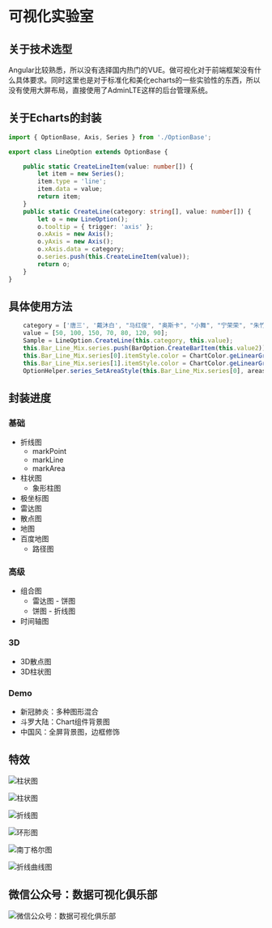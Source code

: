 # 可视化实验室

## 关于技术选型

Angular比较熟悉，所以没有选择国内热门的VUE。做可视化对于前端框架没有什么具体要求。同时这里也是对于标准化和美化echarts的一些实验性的东西，所以没有使用大屏布局，直接使用了AdminLTE这样的后台管理系统。

## 关于Echarts的封装

```ts
import { OptionBase, Axis, Series } from './OptionBase';

export class LineOption extends OptionBase {

    public static CreateLineItem(value: number[]) {
        let item = new Series();
        item.type = 'line';
        item.data = value;
        return item;
    }
    public static CreateLine(category: string[], value: number[]) {
        let o = new LineOption();
        o.tooltip = { trigger: 'axis' };
        o.xAxis = new Axis();
        o.yAxis = new Axis();
        o.xAxis.data = category;
        o.series.push(this.CreateLineItem(value));
        return o;
    }
}
```

## 具体使用方法

```ts
    category = ['唐三', '戴沐白', "马红俊", "奥斯卡", "小舞", "宁荣荣", "朱竹清"];
    value = [50, 100, 150, 70, 80, 120, 90];
    Sample = LineOption.CreateLine(this.category, this.value);
    this.Bar_Line_Mix.series.push(BarOption.CreateBarItem(this.value2));
    this.Bar_Line_Mix.series[0].itemStyle.color = ChartColor.geLinearGradient(Direction.Vertical, '#32D3EB', '#FCCE10');
    this.Bar_Line_Mix.series[1].itemStyle.color = ChartColor.geLinearGradient(Direction.Vertical, '#c86589', '#06a7ff');
    OptionHelper.series_SetAreaStyle(this.Bar_Line_Mix.series[0], areastyle);


```

## 封装进度

### 基础

- 折线图
  - markPoint
  - markLine
  - markArea
- 柱状图
  - 象形柱图
- 极坐标图
- 雷达图
- 散点图
- 地图
- 百度地图
  - 路径图

### 高级

- 组合图
  - 雷达图 - 饼图
  - 饼图 - 折线图
- 时间轴图

### 3D

- 3D散点图
- 3D柱状图

### Demo

- 新冠肺炎：多种图形混合
- 斗罗大陆：Chart组件背景图
- 中国风：全屏背景图，边框修饰

## 特效

![柱状图](image/斗罗大陆.png)

![柱状图](image/柱状图.png)

![折线图](image/折线图.jpg)

![环形图](image/环形图.jpg)

![南丁格尔图](image/南丁格尔图.jpg)

![折线曲线图](image/折线曲线图.jpg)

## 微信公众号：数据可视化俱乐部

![微信公众号：数据可视化俱乐部](qrcode_for_gh_a8991e1cdfec_344.jpg)
